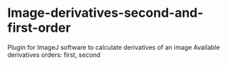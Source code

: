 # Image-derivatives-second-and-first-order
Plugin for ImageJ software to calculate derivatives of an image
Available derivatives orders: first, second
